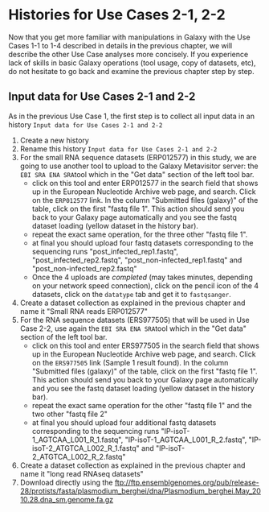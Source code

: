 # Histories for Use Cases 2-1, 2-2

Now that you get more familiar with manipulations in Galaxy with the Use Cases 1-1 to 1-4 described in details in the previous chapter, we will describe the other Use Case analyses more concisely. If you experience lack of skills in basic Galaxy operations (tool usage, copy of datasets, etc), do not hesitate to go back and examine the previous chapter step by step.


## Input data for Use Cases 2-1 and 2-2

As in the previous Use Case 1, the first step is to collect all input data in an history `Input data for Use Cases 2-1 and 2-2`

1. Create a new history
2. Rename this history `Input data for Use Cases 2-1 and 2-2`
3. For the small RNA sequence datasets (ERP012577) in this study, we are going to use another tool to upload to the Galaxy Metavisitor server: the `EBI SRA ENA SRA`tool which in the "Get data" section of the left tool bar.
    - click on this tool and enter ERP012577 in the search field that shows up in the European Nucleotide Archive web page, and search. Click on the `ERP012577` link. In the column "Submitted files (galaxy)" of the table, click on the first "fastq file 1". This action should send you back to your Galaxy page automatically and you see the fastq dataset loading (yellow dataset in the history bar).
    - repeat the exact same operation, for the three other "fastq file 1".
    - at final you should upload four fastq datasets corresponding to the sequencing runs "post_infected_rep1.fastq", "post_infected_rep2.fastq", "post_non-infected_rep1.fastq" and "post_non-infected_rep2.fastq"
    - Once the 4 uploads are _completed_ (may takes minutes, depending on your network speed connection), click on the pencil icon of the 4 datasets, click on the `datatype` tab and get it to `fastqsanger`.
4. Create a dataset collection as explained in the previous chapter and name it "Small RNA reads ERP012577"
5. For the RNA sequence datasets (ERS977505) that will be used in Use Case 2-2, use again the `EBI SRA ENA SRA`tool which in the "Get data" section of the left tool bar.
    - click on this tool and enter ERS977505 in the search field that shows up in the European Nucleotide Archive web page, and search. Click on the `ERS977505` link (Sample 1 result found). In the column "Submitted files (galaxy)" of the table, click on the first "fastq file 1". This action should send you back to your Galaxy page automatically and you see the fastq dataset loading (yellow dataset in the history bar).
    - repeat the exact same operation for the other "fastq file 1" and the two other "fastq file 2"
    - at final you should upload four additional fastq datasets corresponding to the sequencing runs "IP-isoT-1_AGTCAA_L001_R_1.fastq", "IP-isoT-1_AGTCAA_L001_R_2.fastq", "IP-isoT-2_ATGTCA_L002_R_1.fastq" and "IP-isoT-2_ATGTCA_L002_R_2.fastq"
6. Create a dataset collection as explained in the previous chapter and name it "long read RNAseq datasets"
7. Download directly using the  ftp://ftp.ensemblgenomes.org/pub/release-28/protists/fasta/plasmodium_berghei/dna/Plasmodium_berghei.May_2010.28.dna_sm.genome.fa.gz














